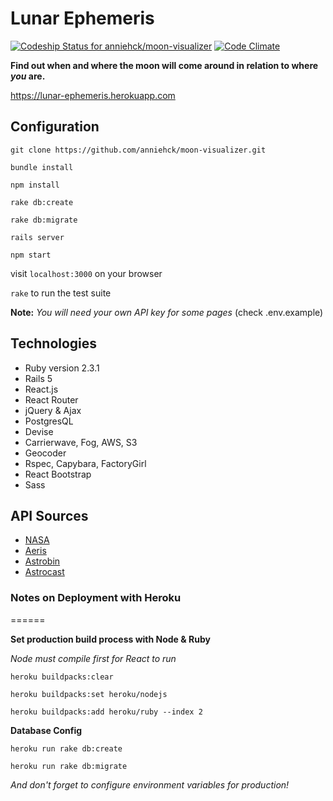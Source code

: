 # Lunar Ephemeris
[ ![Codeship Status for anniehck/moon-visualizer](https://app.codeship.com/projects/b92aa070-7566-0134-e20a-36b396ab9a96/status?branch=master)](https://app.codeship.com/projects/179371)
[![Code Climate](https://codeclimate.com/github/anniehck/moon-visualizer/badges/gpa.svg)](https://codeclimate.com/github/anniehck/moon-visualizer)

**Find out when and where the moon will come around in relation to where _you_ are.**

https://lunar-ephemeris.herokuapp.com


## Configuration

`git clone https://github.com/anniehck/moon-visualizer.git`

`bundle install`

`npm install`

`rake db:create`

`rake db:migrate`

`rails server`

`npm start`

visit `localhost:3000` on your browser

`rake` to run the test suite

**Note:** *You will need your own API key for some pages* (check .env.example)


## Technologies

* Ruby version 2.3.1
* Rails 5
* React.js
* React Router
* jQuery & Ajax
* PostgresQL
* Devise
* Carrierwave, Fog, AWS, S3
* Geocoder
* Rspec, Capybara, FactoryGirl
* React Bootstrap
* Sass


## API Sources

* [NASA](https://api.nasa.gov/api.html)
* [Aeris](http://www.aerisweather.com/support/docs/api/)
* [Astrobin](http://www.astrobin.com/help/api/)
* [Astrocast](http://astrocast.herokuapp.com/bites)


### Notes on Deployment with Heroku

======

**Set production build process with Node & Ruby**

*Node must compile first for React to run*

`heroku buildpacks:clear`

`heroku buildpacks:set heroku/nodejs`

`heroku buildpacks:add heroku/ruby --index 2`

**Database Config**

`heroku run rake db:create`

`heroku run rake db:migrate`

*And don't forget to configure environment variables for production!*
